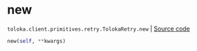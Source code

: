 # new
`toloka.client.primitives.retry.TolokaRetry.new` | [Source code](https://github.com/Toloka/toloka-kit/blob/v1.1.0.post1/src/client/primitives/retry.py#L60)

```python
new(self, **kwargs)
```

